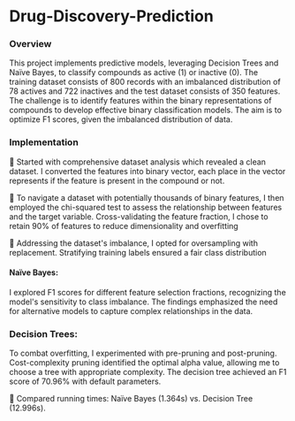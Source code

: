 # Drug-Discovery-Prediction

### Overview
This project implements predictive models, leveraging Decision Trees and Naïve Bayes, to classify compounds as active (1) or inactive (0). The training dataset consists of 800 records with an imbalanced distribution of 78 actives and 722 inactives and the test dataset consists of 350 features. The challenge is to identify features within the binary representations of compounds to develop effective binary classification models. The aim is to optimize F1 scores, given the imbalanced distribution of data.

### Implementation
🎯 Started with comprehensive dataset analysis which revealed a clean dataset. I converted the features into binary vector, each place in the vector represents if the feature is present in the compound or not.

🎯 To navigate a dataset with potentially thousands of binary features, I then employed the chi-squared test to assess the relationship between features and the target variable. Cross-validating the feature fraction, I chose to retain 90% of features to reduce dimensionality and overfitting

🎯 Addressing the dataset's imbalance, I opted for oversampling with replacement. Stratifying training labels ensured a fair class distribution

#### Naïve Bayes:
I explored F1 scores for different feature selection fractions, recognizing the model's sensitivity to class imbalance. The findings emphasized the need for alternative models to capture complex relationships in the data.

### Decision Trees:
To combat overfitting, I experimented with pre-pruning and post-pruning. 
Cost-complexity pruning identified the optimal alpha value, allowing me to choose a tree with appropriate complexity. 
The decision tree achieved an F1 score of 70.96% with default parameters. 

🎯 Compared running times: Naïve Bayes (1.364s) vs. Decision Tree (12.996s).


